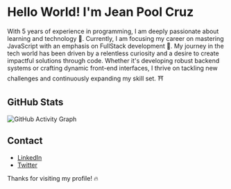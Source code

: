 # Hello World! I'm Jean Pool Cruz

With 5 years of experience in programming, I am deeply passionate about learning and technology 🧠. Currently, I am focusing my career on mastering JavaScript with an emphasis on FullStack development 🚀. My journey in the tech world has been driven by a relentless curiosity and a desire to create impactful solutions through code. Whether it's developing robust backend systems or crafting dynamic front-end interfaces, I thrive on tackling new challenges and continuously expanding my skill set. ⛩️


## GitHub Stats

![GitHub Activity Graph](https://activity-graph.herokuapp.com/graph?username=jpool09&theme=react-dark)


## Contact

- [LinkedIn](https://www.linkedin.com/in/jean-pool-cruz-cespedes-985a02173/)
- [Twitter](https://twitter.com/jpoolC09)


Thanks for visiting my profile! 🔥
